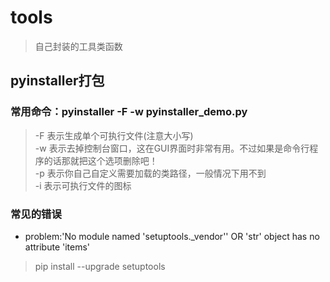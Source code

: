 # tools
> 自己封装的工具类函数

## 



## pyinstaller打包
### 常用命令：pyinstaller -F -w  pyinstaller_demo.py
> -F 表示生成单个可执行文件(注意大小写) <br/>
> -w 表示去掉控制台窗口，这在GUI界面时非常有用。不过如果是命令行程序的话那就把这个选项删除吧！ <br/>
> -p 表示你自己自定义需要加载的类路径，一般情况下用不到 <br/>
> -i 表示可执行文件的图标 <br/>

### 常见的错误
- problem:'No module named 'setuptools._vendor'' OR  'str' object has no attribute 'items'
> pip install --upgrade setuptools
